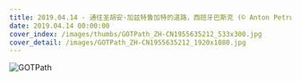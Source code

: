 ```yaml
---
title: 2019.04.14 - 通往圣胡安·加兹特鲁加特的道路，西班牙巴斯克 (© Anton Petrus/Moment/Getty Images)
date: 2019.04.14 00:00:00
cover_index: /images/thumbs/GOTPath_ZH-CN1955635212_533x300.jpg
cover_detail: /images/GOTPath_ZH-CN1955635212_1920x1080.jpg
---
```


![GOTPath](/images/GOTPath_ZH-CN1955635212_1920x1080.jpg)
